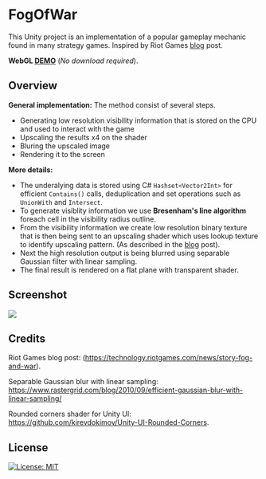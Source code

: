 
# FogOfWar
This Unity project is an implementation of a popular gameplay mechanic found in many strategy games.
Inspired by Riot Games [blog](https://technology.riotgames.com/news/story-fog-and-war) post.

**WebGL [DEMO](https://mickami.itch.io/fogofwardemo)** (*No download required*).
## Overview
**General implementation:**
The method consist of several steps.
*  Generating low resolution visibility information that is stored on the CPU and used to interact with the game
* Upscaling the results x4 on the shader
* Bluring the upscaled image
* Rendering it to the screen

**More details:**
* The underalying data is stored using C# `Hashset<Vector2Int>` for efficient `Contains()` calls, deduplication and set operations such as `UnionWith` and `Intersect`.
* To generate visiblity information we use **Bresenham's line algorithm** foreach cell in the visibility radius outline.
*  From the visibility information we create low resolution binary texture that is then being sent to an upscaling shader which uses lookup texture to identify upscaling pattern. (As described in the [blog](https://technology.riotgames.com/news/story-fog-and-war) post).
* Next the high resolution output is being blurred using separable Gaussian filter with linear sampling.
* The final result is rendered on a flat plane with transparent shader.
## Screenshot
![](https://i.imgur.com/wS3dVVb.png)
## Credits
Riot Games blog post:
 (https://technology.riotgames.com/news/story-fog-and-war).
 
Separable Gaussian blur with linear sampling:
  https://www.rastergrid.com/blog/2010/09/efficient-gaussian-blur-with-linear-sampling/
  
Rounded corners shader for Unity UI:
 https://github.com/kirevdokimov/Unity-UI-Rounded-Corners.

## License
 [![License: MIT](https://img.shields.io/badge/License-MIT-yellow.svg)](https://opensource.org/licenses/MIT)
